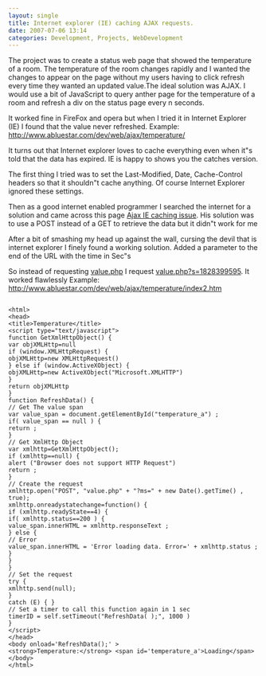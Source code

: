 ```yaml
---
layout: single
title: Internet explorer (IE) caching AJAX requests.
date: 2007-07-06 13:14
categories: Development, Projects, WebDevelopment
---
```

The project was to create a status web page that showed the temperature of a room. The temperature of the room changes rapidly and I wanted the changes to appear on the page without my users having to click refresh every time they wanted an updated value.The ideal solution was AJAX.
I would use a bit of JavaScript to query anther page for the temperature of a room and refresh a div on the status page every n seconds.

It worked fine in FireFox and opera but when I tried it in Internet Explorer (IE) I found that the value never refreshed.
Example:  <a href="http://www.abluestar.com/dev/web/ajax/temperature/">http://www.abluestar.com/dev/web/ajax/temperature/</a>

It turns out that Internet explorer loves to cache everything even when it&quot;s told that the data has expired. IE is happy to shows you the catches version.

The first thing I tried was to set the Last-Modified, Date, Cache-Control headers so that it shouldn&quot;t cache anything. Of course Internet Explorer ignored these settings.

Then as a good internet enabled programmer I searched the internet for a solution and came across this page <a href="http://www.enja.org/david/?p=25">Ajax IE caching issue</a>. His solution was to use a POST instead of a GET to retrieve the data but it didn&quot;t work for me

After a bit of smashing my head up against the wall, cursing the devil that is internet explorer I finely found a working solution.
Added a parameter to the end of the URL with the time in Sec&quot;s

So instead of requesting <a href="http://www.abluestar.com/dev/web/ajax/temperature/value.php">value.php</a> I request <a href="http://www.abluestar.com/dev/web/ajax/temperature/value.php?ms=34908900">value.php?s=1828399595</a>. It worked flawlessly
Example:  <a href="http://www.abluestar.com/dev/web/ajax/temperature/index2.htm">http://www.abluestar.com/dev/web/ajax/temperature/index2.htm</a>

<code>
&lt;html&gt;
&lt;head&gt;
&lt;title&gt;Temperature&lt;/title&gt;
&lt;script type="text/javascript"&gt;
function GetXmlHttpObject() {
var objXMLHttp=null
if (window.XMLHttpRequest) {
objXMLHttp=new XMLHttpRequest()
} else if (window.ActiveXObject) {
objXMLHttp=new ActiveXObject("Microsoft.XMLHTTP")
}
return objXMLHttp
}
function RefreshData() {
// Get The value span
var value_span = document.getElementById("temperature_a") ;
if( value_span == null ) {
return ;
}
// Get XmlHttp Object
var xmlhttp=GetXmlHttpObject();
if (xmlhttp==null) {
alert ("Browser does not support HTTP Request")
return ;
}
// Create the request
xmlhttp.open("POST", "value.php" + "?ms=" + new Date().getTime() , true);
xmlhttp.onreadystatechange=function() {
if (xmlhttp.readyState==4) {
if( xmlhttp.status==200 ) {
value_span.innerHTML = xmlhttp.responseText ;
} else {
// Error
value_span.innerHTML = 'Error loading data. Error=' + xmlhttp.status ;
}
}
}
// Set the request
try {
xmlhttp.send(null);
}
catch (E) { }
// Set a timer to call this function again in 1 sec
timerID = self.setTimeout("RefreshData( );", 1000 )
}
&lt;/script&gt;
&lt;/head&gt;
&lt;body onload='RefreshData();' &gt;
&lt;strong&gt;Temperature:&lt;/strong&gt; &lt;span id='temperature_a'&gt;Loading&lt;/span&gt;
&lt;/body&gt;
&lt;/html&gt;
</code>
